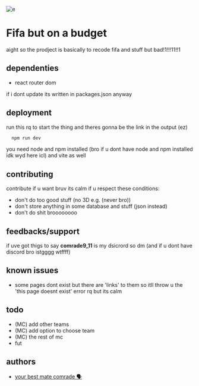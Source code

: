 ![e](https://cdn.discordapp.com/attachments/1123642015582797975/1174421374115250176/fcLogo.png?ex=65678823&is=65551323&hm=76188af0845f9b4f23e4f67fd29f9760f2bb54767a77c0144f8c0ebaf9bd40f0&)
# Fifa but on a budget

aight so the prodject is basically to recode fifa and stuff but bad!1!!!11!!1

## dependenties

- react router dom

if i dont update its written in packages.json anyway 

## deployment

run this rq to start the thing and theres gonna be the link in the output (ez)

```bash
  npm run dev
```

you need node and npm installed (bro if u dont have node and npm installed idk wyd here icl) and vite as well

## contributing

contribute if u want bruv its calm if u respect these conditions:

- don't do too good stuff (no 3D e.g. (never bro))
- don't store anything in some database and stuff (json instead)
- don't do shit broooooooo


## feedbacks/support

if uve got thigs to say **comrade9_11** is my dsicrord so dm (and if u dont have discord bro istgggg wtffff)

## known issues

- some pages dont exist but there are 'links' to them so itll throw u the 'this page doesnt exist' error rq but its calm

## todo

- (MC) add other teams
- (MC) add option to choose team
- (MC) the rest of mc
- fut

## authors

- [your best mate comrade 🗣️](https://github.com/Yudjenn)